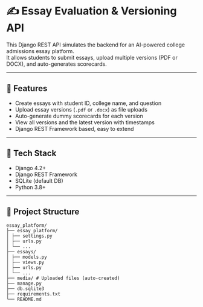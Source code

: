 # ✍️ Essay Evaluation & Versioning API

This Django REST API simulates the backend for an AI-powered college admissions essay platform.  
It allows students to submit essays, upload multiple versions (PDF or DOCX), and auto-generates scorecards.

---

## 🚀 Features

- Create essays with student ID, college name, and question
- Upload essay versions (`.pdf` or `.docx`) as file uploads
- Auto-generate dummy scorecards for each version
- View all versions and the latest version with timestamps
- Django REST Framework based, easy to extend

---

## 🔧 Tech Stack

- Django 4.2+
- Django REST Framework
- SQLite (default DB)
- Python 3.8+

---

## 📁 Project Structure
```
essay_platform/
├── essay_platform/ 
│ ├── settings.py
│ ├── urls.py
│ └── ...
├── essays/ 
│ ├── models.py
│ ├── views.py
│ ├── urls.py
│ └── ...
├── media/ # Uploaded files (auto-created)
├── manage.py
├── db.sqlite3
├── requirements.txt
└── README.md

```




